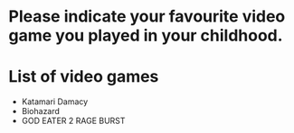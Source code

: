 # Please indicate your favourite video game you played in your childhood.

# List of video games
- Katamari Damacy
- Biohazard
- GOD EATER 2 RAGE BURST
